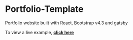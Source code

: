 # Portfolio-Template
Portfolio website built with React, Bootstrap v4.3 and gatsby	


To view a live example, **[click here](https://portfolio-template212.netlify.com/)**
